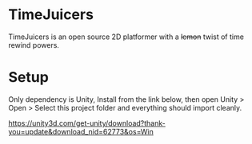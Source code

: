 # TimeJuicers

TimeJuicers is an open source 2D platformer with a ~~lemon~~ twist of time rewind powers. 

# Setup

Only dependency is Unity, Install from the link below, then open Unity > Open > Select this project folder and everything should import cleanly.

https://unity3d.com/get-unity/download?thank-you=update&download_nid=62773&os=Win